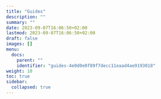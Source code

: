 ```yaml
---
title: "Guides"
description: ""
summary: ""
date: 2023-09-07T16:06:50+02:00
lastmod: 2023-09-07T16:06:50+02:00
draft: false
images: []
menu:
  docs:
    parent: ""
    identifier: "guides-4e0d0e0f89f7decc11eaad4ae9193018"
weight: 10
toc: true
sidebar:
  collapsed: true
---
```

